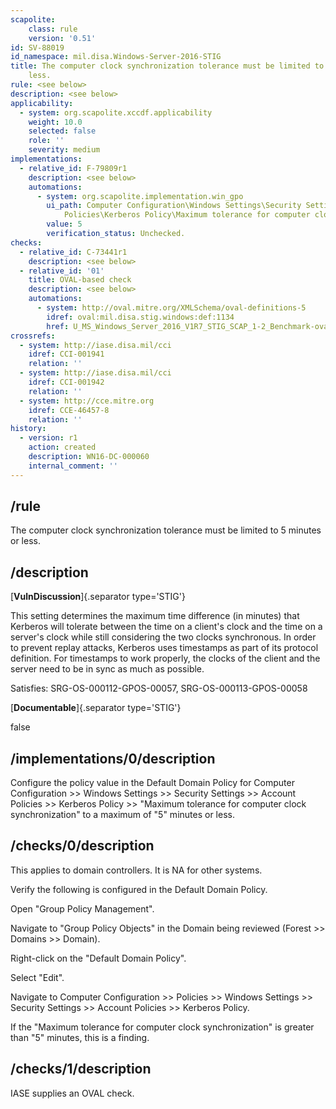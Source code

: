 ```yaml
---
scapolite:
    class: rule
    version: '0.51'
id: SV-88019
id_namespace: mil.disa.Windows-Server-2016-STIG
title: The computer clock synchronization tolerance must be limited to 5 minutes or
    less.
rule: <see below>
description: <see below>
applicability:
  - system: org.scapolite.xccdf.applicability
    weight: 10.0
    selected: false
    role: ''
    severity: medium
implementations:
  - relative_id: F-79809r1
    description: <see below>
    automations:
      - system: org.scapolite.implementation.win_gpo
        ui_path: Computer Configuration\Windows Settings\Security Settings\Account
            Policies\Kerberos Policy\Maximum tolerance for computer clock synchronization
        value: 5
        verification_status: Unchecked.
checks:
  - relative_id: C-73441r1
    description: <see below>
  - relative_id: '01'
    title: OVAL-based check
    description: <see below>
    automations:
      - system: http://oval.mitre.org/XMLSchema/oval-definitions-5
        idref: oval:mil.disa.stig.windows:def:1134
        href: U_MS_Windows_Server_2016_V1R7_STIG_SCAP_1-2_Benchmark-oval.xml
crossrefs:
  - system: http://iase.disa.mil/cci
    idref: CCI-001941
    relation: ''
  - system: http://iase.disa.mil/cci
    idref: CCI-001942
    relation: ''
  - system: http://cce.mitre.org
    idref: CCE-46457-8
    relation: ''
history:
  - version: r1
    action: created
    description: WN16-DC-000060
    internal_comment: ''
---
```



## /rule

The computer clock synchronization tolerance must be limited to 5 minutes or less.

## /description

[**VulnDiscussion**]{.separator type='STIG'}

This setting determines the maximum time difference (in minutes) that Kerberos will tolerate between the time on a client's clock and the time on a server's clock while still considering the two clocks synchronous. In order to prevent replay attacks, Kerberos uses timestamps as part of its protocol definition. For timestamps to work properly, the clocks of the client and the server need to be in sync as much as possible.

Satisfies: SRG-OS-000112-GPOS-00057, SRG-OS-000113-GPOS-00058

[**Documentable**]{.separator type='STIG'}

false

## /implementations/0/description

Configure the policy value in the Default Domain Policy for Computer Configuration >> Windows Settings >> Security Settings >> Account Policies >> Kerberos Policy >> "Maximum tolerance for computer clock synchronization" to a maximum of "5" minutes or less.

## /checks/0/description

This applies to domain controllers. It is NA for other systems.

Verify the following is configured in the Default Domain Policy.

Open "Group Policy Management".

Navigate to "Group Policy Objects" in the Domain being reviewed (Forest >> Domains >> Domain).

Right-click on the "Default Domain Policy".

Select "Edit".

Navigate to Computer Configuration >> Policies >> Windows Settings >> Security Settings >> Account Policies >> Kerberos Policy.

If the "Maximum tolerance for computer clock synchronization" is greater than "5" minutes, this is a finding.

## /checks/1/description

IASE supplies an OVAL check.
